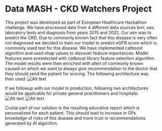 # Data MASH - CKD Watchers Project
This project was developed as part of European Healthcare Hackathon challenge. 
We have processed data from 4 different data sources bmi, sex, laboratory tests and diagnosis from years 2015 and 2022. Our aim was to predict the CKD. Due to commonly known fact that this disease is very often not diagnosed we decided to train our model to predict eGFR score which is commonly used test for this disease. We have implemented catboost algorithm and used shap values to discover feature importances. Model features were preselected with catboost library feature selection algorithm.
The model results were then enriched with allert of commonly known caused on which we want to always give recommendation to the doctor that they should send the patient for scoring. 
The following architecture was then used:
![Alt text](img/ckd_train?raw=true "Title")

If we followup with our model to production, following two architectures would be applicable for private general practitioners and hospitals:
![Alt text](img/GP_prod?raw=true "Application for General Practitioners")
![Alt text](img/hosp_prod?raw=true "Application for Hospitals")

Crutial part of our solution is the resulting educative report which is personalized for each patient. This should lead to increase in GPs knowledge of risks of this disease and more trust in recommendations generated by AI algorithm. 
